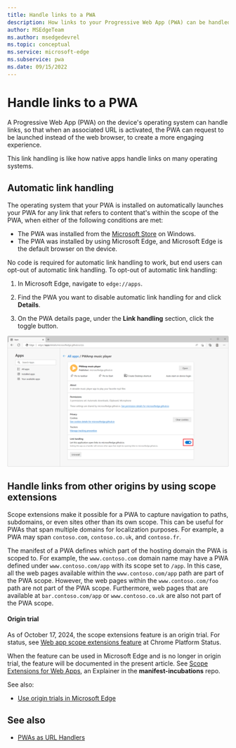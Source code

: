 ```yaml
---
title: Handle links to a PWA
description: How links to your Progressive Web App (PWA) can be handled by your app rather than by the web browser.
author: MSEdgeTeam
ms.author: msedgedevrel
ms.topic: conceptual
ms.service: microsoft-edge
ms.subservice: pwa
ms.date: 09/15/2022
---
```

# Handle links to a PWA

A Progressive Web App (PWA) on the device's operating system can handle links, so that when an associated URL is activated, the PWA can request to be launched instead of the web browser, to create a more engaging experience.

This link handling is like how native apps handle links on many operating systems.

<!--
link handling vs. url handling:
Although the present file name is handle-urls.md, this file was repurposed to cover link handling rather than URL handlers.
The PWA URL handlers feature was removed from Chromium.
See also [PWAs as URL Handlers](https://web.dev/pwa-url-handler/).
-->


<!-- ====================================================================== -->
## Automatic link handling

The operating system that your PWA is installed on automatically launches your PWA for any link that refers to content that's within the scope of the PWA, when either of the following conditions are met:

* The PWA was installed from the [Microsoft Store](https://apps.microsoft.com) on Windows.
* The PWA was installed by using Microsoft Edge, and Microsoft Edge is the default browser on the device.

No code is required for automatic link handling to work, but end users can opt-out of automatic link handling. To opt-out of automatic link handling:

1. In Microsoft Edge, navigate to `edge://apps`.

1. Find the PWA you want to disable automatic link handling for and click **Details**.

1. On the PWA details page, under the **Link handling** section, click the toggle button.

![The edge://apps details page for the PWAmp music player app, showing where the link handling toggle button is](./handle-urls-images/link-handling-opt-out.png)


<!-- ====================================================================== -->
## Handle links from other origins by using scope extensions

Scope extensions make it possible for a PWA to capture navigation to paths, subdomains, or even sites other than its own scope.  This can be useful for PWAs that span multiple domains for localization purposes.  For example, a PWA may span `contoso.com`, `contoso.co.uk`, and `contoso.fr`.

The manifest of a PWA defines which part of the hosting domain the PWA is scoped to.  For example, the `www.contoso.com` domain name may have a PWA defined under `www.contoso.com/app` with its scope set to `/app`.  In this case, all the web pages available within the `www.contoso.com/app` path are part of the PWA scope.  However, the web pages within the `www.contoso.com/foo` path are not part of the PWA scope.  Furthermore, web pages that are available at `bar.contoso.com/app` or `www.contoso.co.uk` are also not part of the PWA scope.


<!-- ------------------------------ -->
#### Origin trial

As of October 17, 2024, the scope extensions feature is an origin trial.  For status, see [Web app scope extensions feature](https://chromestatus.com/feature/5746537956114432) at Chrome Platform Status.

When the feature can be used in Microsoft Edge and is no longer in origin trial, the feature will be documented in the present article.  See [Scope Extensions for Web Apps](https://github.com/WICG/manifest-incubations/blob/gh-pages/scope_extensions-explainer.md), an Explainer in the **manifest-incubations** repo.

See also:
* [Use origin trials in Microsoft Edge](../../origin-trials/index.md)


<!-- ====================================================================== -->
## See also

* [PWAs as URL Handlers](https://web.dev/pwa-url-handler/)

